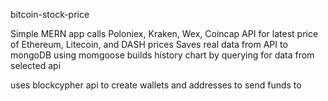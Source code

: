 bitcoin-stock-price

Simple MERN app calls Poloniex, Kraken, Wex, Coincap API for latest price of Ethereum, Litecoin, and DASH prices
Saves real data from API to mongoDB using momgoose
builds history chart by querying for data from selected api

uses blockcypher api to create wallets and addresses to send funds to 
